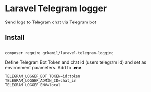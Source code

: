 # Laravel Telegram logger

Send logs to Telegram chat via Telegram bot

## Install

```

composer require grkamil/laravel-telegram-logging
```

Define Telegram Bot Token and chat id (users telegram id) and set as environment parameters.
Add to <b>.env</b> 

```
TELEGRAM_LOGGER_BOT_TOKEN=id:token
TELEGRAM_LOGGER_ADMIN_ID=chat_id
TELEGRAM_LOGGER_ENV=local
```